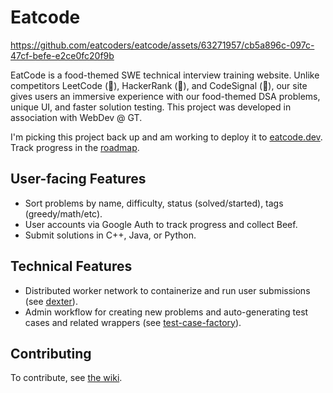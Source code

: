 # Eatcode
https://github.com/eatcoders/eatcode/assets/63271957/cb5a896c-097c-47cf-befe-e2ce0fc20f9b

EatCode is a food-themed SWE technical interview training website. Unlike competitors LeetCode (🤮), HackerRank (💩), and CodeSignal (🤥), our site gives users an immersive experience with our food-themed DSA problems, unique UI, and faster solution testing. This project was developed in association with WebDev @ GT.

I'm picking this project back up and am working to deploy it to [eatcode.dev](https://eatcode.dev). Track progress in the [roadmap](https://github.com/orgs/skrusenti/projects/1).

## User-facing Features
- Sort problems by name, difficulty, status (solved/started), tags (greedy/math/etc).
- User accounts via Google Auth to track progress and collect Beef.
- Submit solutions in C++, Java, or Python.
## Technical Features
- Distributed worker network to containerize and run user submissions (see [dexter](https://github.com/eatcoders/dexter)).
- Admin workflow for creating new problems and auto-generating test cases and related wrappers (see [test-case-factory](https://github.com/eatcoders/test-case-factory)).
## Contributing
To contribute, see [the wiki](https://github.com/skrusenti/skru/wiki).
